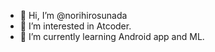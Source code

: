 - 👋 Hi, I’m @norihirosunada
- 👀 I’m interested in Atcoder.
- 🌱 I’m currently learning Android app and ML.
<!-- - 💞️ I’m looking to collaborate on ... -->
<!-- - 📫 How to reach me ... -->

<!---
norihirosunada/norihirosunada is a ✨ special ✨ repository because its `README.md` (this file) appears on your GitHub profile.
You can click the Preview link to take a look at your changes.
--->
